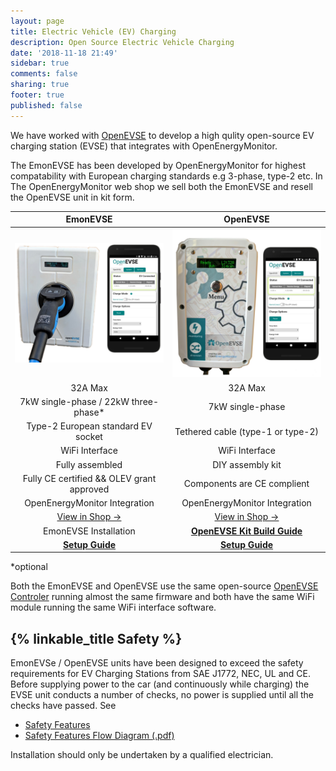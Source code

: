 ```yaml
---
layout: page
title: Electric Vehicle (EV) Charging
description: Open Source Electric Vehicle Charging
date: '2018-11-18 21:49'
sidebar: true
comments: false
sharing: true
footer: true
published: false
---
```


We have worked with [OpenEVSE](https://www.openevse.com/) to develop a high qulity open-source EV charging station (EVSE) that integrates with OpenEnergyMonitor.

The EmonEVSE has been developed by OpenEnergyMonitor for highest compatability with European charging standards e.g 3-phase, type-2 etc. In The OpenEnergyMonitor web shop we sell both the EmonEVSE and resell the OpenEVSE unit in kit form.


| **EmonEVSE**                                   | **OpenEVSE**           |
| :-------------:|:-------------:|
| ![emonevse](/images/integrations/emonevse.png)     | ![openevse](/images/integrations/openevse.jpg)      |
|  32A Max                                  |  32A Max                                    |
|  7kW single-phase / 22kW three-phase*     |  7kW single-phase                           |
|  Type-2 European standard EV socket       |  Tethered cable (type-1 or type-2)          |
|  WiFi Interface                           |  WiFi Interface                             |
|  Fully assembled                          |  DIY assembly kit                           |
|  Fully CE certified && OLEV grant approved|  Components are CE complient                |
|  OpenEnergyMonitor Integration            |  OpenEnergyMonitor Integration              |
| <a class="btn pull-center" href="https://openenergymonitor.com/openevse-wifi-emoncms-ev-charging-station-kit/">View in Shop &rarr; </a> | <a class="btn pull-center" href="https://openenergymonitor.com/openevse-wifi-emoncms-ev-charging-station-kit/">View in Shop &rarr; </a> |
| EmonEVSE Installation                      | [**OpenEVSE Kit Build Guide**](/integrations/openevse)   |
| [**Setup Guide**](/integrations/openevse-software) | [**Setup Guide**](/integrations/openevse-software) |

\*optional

Both the EmonEVSE and OpenEVSE use the same open-source [OpenEVSE Controler](https://openenergymonitor.com/openevse-v5-controller-pcb/) running almost the same firmware and both have the same WiFi module running the same WiFi interface software.

## {% linkable_title Safety %}

EmonEVSe / OpenEVSE units have been designed to exceed the safety requirements for EV Charging Stations from SAE J1772, NEC, UL and CE. Before supplying power to the car (and continuously while charging) the EVSE unit conducts a number of checks, no power is supplied until all the checks have passed. See

- [Safety Features](https://openev.freshdesk.com/support/solutions/articles/6000113537-openevse-safety-features)
- [Safety Features Flow Diagram (.pdf)](/images/integrations/OpenEVSE_flowchart.pdf)

<p class='note warning'>
Installation should only be undertaken by a qualified electrician.
</p>